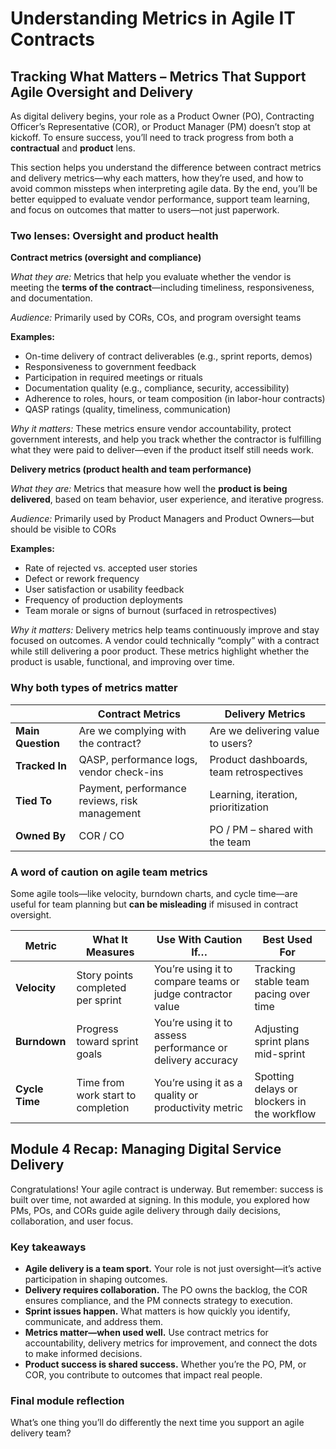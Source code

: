 # Understanding Metrics in Agile IT Contracts 

## Tracking What Matters – Metrics That Support Agile Oversight and Delivery

As digital delivery begins, your role as a Product Owner (PO), Contracting Officer’s Representative (COR), or Product Manager (PM) doesn’t stop at kickoff. To ensure success, you’ll need to track progress from both a **contractual** and **product** lens.

This section helps you understand the difference between contract metrics and delivery metrics—why each matters, how they’re used, and how to avoid common missteps when interpreting agile data. By the end, you’ll be better equipped to evaluate vendor performance, support team learning, and focus on outcomes that matter to users—not just paperwork.

### **Two lenses: Oversight and product health**

**Contract metrics (oversight and compliance)**

*What they are:* Metrics that help you evaluate whether the vendor is meeting the **terms of the contract**—including timeliness, responsiveness, and documentation.

*Audience:* Primarily used by CORs, COs, and program oversight teams

**Examples:**

* On-time delivery of contract deliverables (e.g., sprint reports, demos)  
* Responsiveness to government feedback  
* Participation in required meetings or rituals  
* Documentation quality (e.g., compliance, security, accessibility)  
* Adherence to roles, hours, or team composition (in labor-hour contracts)  
* QASP ratings (quality, timeliness, communication)

*Why it matters:* These metrics ensure vendor accountability, protect government interests, and help you track whether the contractor is fulfilling what they were paid to deliver—even if the product itself still needs work.

**Delivery metrics (product health and team performance)**

*What they are:* Metrics that measure how well the **product is being delivered**, based on team behavior, user experience, and iterative progress.

*Audience:* Primarily used by Product Managers and Product Owners—but should be visible to CORs

**Examples:**

* Rate of rejected vs. accepted user stories  
* Defect or rework frequency  
* User satisfaction or usability feedback  
* Frequency of production deployments  
* Team morale or signs of burnout (surfaced in retrospectives)

*Why it matters:* Delivery metrics help teams continuously improve and stay focused on outcomes. A vendor could technically “comply” with a contract while still delivering a poor product. These metrics highlight whether the product is usable, functional, and improving over time.

### Why both types of metrics matter

|  | Contract Metrics | Delivery Metrics |
| ----- | ----- | ----- |
| **Main Question** | Are we complying with the contract? | Are we delivering value to users? |
| **Tracked In** | QASP, performance logs, vendor check-ins | Product dashboards, team retrospectives |
| **Tied To** | Payment, performance reviews, risk management | Learning, iteration, prioritization |
| **Owned By** | COR / CO | PO / PM – shared with the team |

### A word of caution on agile team metrics

Some agile tools—like velocity, burndown charts, and cycle time—are useful for team planning but **can be misleading** if misused in contract oversight.

| Metric | What It Measures | Use With Caution If… | Best Used For |
| ----- | ----- | ----- | ----- |
| **Velocity** | Story points completed per sprint | You’re using it to compare teams or judge contractor value | Tracking stable team pacing over time |
| **Burndown** | Progress toward sprint goals | You’re using it to assess performance or delivery accuracy | Adjusting sprint plans mid-sprint |
| **Cycle Time** | Time from work start to completion | You’re using it as a quality or productivity metric | Spotting delays or blockers in the workflow |

## Module 4 Recap: Managing Digital Service Delivery

Congratulations\! Your agile contract is underway. But remember: success is built over time, not awarded at signing. In this module, you explored how PMs, POs, and CORs guide agile delivery through daily decisions, collaboration, and user focus.

### Key takeaways

* **Agile delivery is a team sport.** Your role is not just oversight—it’s active participation in shaping outcomes.  
* **Delivery requires collaboration.** The PO owns the backlog, the COR ensures compliance, and the PM connects strategy to execution.  
* **Sprint issues happen.** What matters is how quickly you identify, communicate, and address them.  
* **Metrics matter—when used well.** Use contract metrics for accountability, delivery metrics for improvement, and connect the dots to make informed decisions.  
* **Product success is shared success.** Whether you’re the PO, PM, or COR, you contribute to outcomes that impact real people.

### Final module reflection

What’s one thing you’ll do differently the next time you support an agile delivery team?

